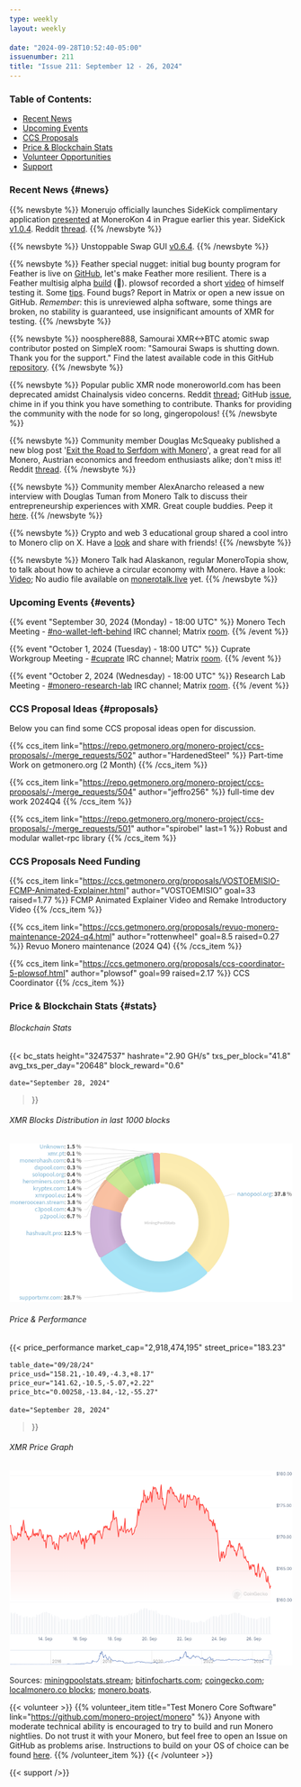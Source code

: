 ```yaml
---
type: weekly
layout: weekly

date: "2024-09-28T10:52:40-05:00"
issuenumber: 211
title: "Issue 211: September 12 - 26, 2024"
---
```


### Table of Contents:

- [Recent News](#news)
- [Upcoming Events](#events)
- [CCS Proposals](#proposals)
- [Price & Blockchain Stats](#stats)
- [Volunteer Opportunities](#volunteer)
- [Support](#support)

### Recent News {#news}

{{% newsbyte %}}
Monerujo officially launches SideKick complimentary application [presented](https://www.youtube.com/watch?v=l7SuVqfbKR4) at MoneroKon 4 in Prague earlier this year. SideKick [v1.0.4](https://github.com/m2049r/sidekick/releases/tag/v1.0.4). Reddit [thread](https://l.opnxng.com/r/Monero/comments/1fo1jbi/soon_is_now_sidekick_is_officially_out_in_the).
{{% /newsbyte %}}

{{% newsbyte %}}
Unstoppable Swap GUI [v0.6.4](https://github.com/UnstoppableSwap/unstoppableswap-gui/releases/tag/v0.6.4).
{{% /newsbyte %}}

{{% newsbyte %}}
Feather special nugget: initial bug bounty program for Feather is live on [GitHub](https://github.com/feather-wallet/feather/blob/master/SECURITY.md), let's make Feather more resilient. There is a Feather multisig alpha [build](https://featherwallet.org/files/temp/multisig_DO_NOT_USE_IN_PRODUCTION/) (👀). plowsof recorded a short [video](https://github.com/plowsof/feather-nodes/blob/ms-vid/README.md) of himself testing it. Some [tips](https://paste.debian.net/plainh/be005d80). Found bugs? Report in Matrix or open a new issue on GitHub. *Remember*: this is unreviewed alpha software, some things are broken, no stability is guaranteed, use insignificant amounts of XMR for testing.
{{% /newsbyte %}}

{{% newsbyte %}}
noosphere888, Samourai XMR<->BTC atomic swap contributor posted on SimpleX room: "Samourai Swaps is shutting down. Thank you for the support." Find the latest available code in this GitHub [repository](https://github.com/noosphere888/samourai-swaps).
{{% /newsbyte %}}

{{% newsbyte %}}
Popular public XMR node moneroworld.com has been deprecated amidst Chainalysis video concerns. Reddit [thread](https://l.opnxng.com/r/Monero/comments/1fm2ahi/nodemoneroworld_is_shutting_down); GitHub [issue](https://github.com/monero-project/meta/issues/1079), chime in if you think you have something to contribute. Thanks for providing the community with the node for so long, gingeropolous!
{{% /newsbyte %}}

{{% newsbyte %}}
Community member Douglas McSqueaky published a new blog post '[Exit the Road to Serfdom with Monero](https://douglasmcsqueaky.github.io/2024-09-21-roadtoserfdom/)', a great read for all Monero, Austrian economics and freedom enthusiasts alike; don't miss it! Reddit [thread](https://l.opnxng.com/r/Monero/comments/1fmlckb/exit_the_road_to_serfdom_with_monero/).
{{% /newsbyte %}}

{{% newsbyte %}}
Community member AlexAnarcho released a new interview with Douglas Tuman from Monero Talk to discuss their entrepreneurship experiences with XMR. Great couple buddies. Peep it [here](https://www.youtube.com/watch?v=FOqLdTpgU78). 
{{% /newsbyte %}}

{{% newsbyte %}}
Crypto and web 3 educational group shared a cool intro to Monero clip on X. Have a [look](https://xcancel.com/cryptotipsreal/status/1835272359705809001) and share with friends!
{{% /newsbyte %}}

{{% newsbyte %}}
Monero Talk had Alaskanon, regular MoneroTopia show, to talk about how to achieve a circular economy with Monero. Have a look: [Video](https://www.youtube.com/watch?v=m_VMSovBh4g); No audio file available on [monerotalk.live](https://www.monerotalk.live/) yet.
{{% /newsbyte %}}

### Upcoming Events {#events}

{{% event "September 30, 2024 (Monday) - 18:00 UTC" %}}
Monero Tech Meeting - [#no-wallet-left-behind](irc://irc.libera.chat/#no-wallet-left-behind) IRC channel; Matrix [room](https://matrix.to/#/#no-wallet-left-behind:monero.social).
{{% /event %}}

{{% event "October 1, 2024 (Tuesday) - 18:00 UTC" %}}
Cuprate Workgroup Meeting - [#cuprate](irc://irc.libera.chat/#cuprate) IRC channel; Matrix [room](https://matrix.to/#/#cuprate:monero.social).
{{% /event %}}

{{% event "October 2, 2024 (Wednesday) - 18:00 UTC" %}}
Research Lab Meeting - [#monero-research-lab](irc://irc.libera.chat/#monero-research-lab) IRC channel; Matrix [room](https://matrix.to/#/#monero-research-lab:monero.social).
{{% /event %}}

### CCS Proposal Ideas {#proposals}

Below you can find some CCS proposal ideas open for discussion.

{{% ccs_item link="https://repo.getmonero.org/monero-project/ccs-proposals/-/merge_requests/502" author="HardenedSteel" %}}
Part-time Work on getmonero.org (2 Month)
{{% /ccs_item %}}

{{% ccs_item link="https://repo.getmonero.org/monero-project/ccs-proposals/-/merge_requests/504" author="jeffro256" %}}
full-time dev work 2024Q4
{{% /ccs_item %}}

{{% ccs_item link="https://repo.getmonero.org/monero-project/ccs-proposals/-/merge_requests/501" author="spirobel" last=1 %}}
Robust and modular wallet-rpc library
{{% /ccs_item %}}

### CCS Proposals Need Funding

{{% ccs_item link="https://ccs.getmonero.org/proposals/VOSTOEMISIO-FCMP-Animated-Explainer.html" author="VOSTOEMISIO" goal=33 raised=1.77 %}}
FCMP Animated Explainer Video and Remake Introductory Video
{{% /ccs_item %}}

{{% ccs_item link="https://ccs.getmonero.org/proposals/revuo-monero-maintenance-2024-q4.html" author="rottenwheel" goal=8.5 raised=0.27 %}}
Revuo Monero maintenance (2024 Q4)
{{% /ccs_item %}}

{{% ccs_item link="https://ccs.getmonero.org/proposals/ccs-coordinator-5-plowsof.html" author="plowsof" goal=99 raised=2.17 %}}
CCS Coordinator
{{% /ccs_item %}}

### Price & Blockchain Stats {#stats}

###### Blockchain Stats

{{< bc_stats
	height="3247537"
	hashrate="2.90 GH/s"
	txs_per_block="41.8"
	avg_txs_per_day="20648"
	block_reward="0.6"

	date="September 28, 2024"
>}}

###### XMR Blocks Distribution in last 1000 blocks

![Hashrate Pool Distribution Pie Chart](./hash.png)

###### Price & Performance

{{< price_performance
	market_cap="2,918,474,195"
	street_price="183.23"

	table_date="09/28/24"
	price_usd="158.21,-10.49,-4.3,+8.17"
	price_eur="141.62,-10.5,-5.07,+2.22"
	price_btc="0.00258,-13.84,-12,-55.27"

	date="September 28, 2024"
>}}

###### XMR Price Graph

![XMR Price Graph](./price.png)

Sources: [miningpoolstats.stream](https://miningpoolstats.stream/monero); [bitinfocharts.com](https://bitinfocharts.com/monero/); [coingecko.com](https://www.coingecko.com/en/coins/monero); [localmonero.co blocks](https://localmonero.co/blocks); [monero.boats](https://monero.boats/).

{{< volunteer >}}
{{% volunteer_item title="Test Monero Core Software" link="https://github.com/monero-project/monero" %}}
Anyone with moderate technical ability is encouraged to try to build and run Monero nightlies. Do not trust it with your Monero, but feel free to open an Issue on GitHub as problems arise. Instructions to build on your OS of choice can be found [here](https://github.com/monero-project/monero#compiling-monero-from-source). 
{{% /volunteer_item %}}
{{< /volunteer >}}

{{< support />}}
